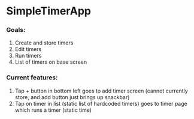 # SimpleTimerApp

### Goals:  

1. Create and store timers
2. Edit timers
3. Run timers
4. List of timers on base screen

### Current features:

1. Tap + button in bottom left goes to add timer screen (cannot currently store, and add button just brings up snackbar)
2. Tap on timer in list (static list of hardcoded timers) goes to timer page which runs a timer (static time)
